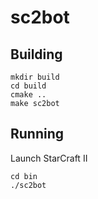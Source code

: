 # sc2bot

## Building
```
mkdir build
cd build
cmake ..
make sc2bot
```

## Running
Launch StarCraft II
```
cd bin
./sc2bot
```
